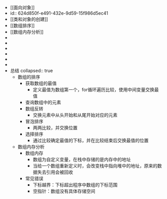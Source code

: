 - [[面向对象]]
- id:: 624d850f-e491-432e-9d59-15f986d5ec41
- [[类和对象的创建]]
- [[数组排序]]
- [[数组内存分析]]
-
-
-
-
-
-
- 总结
  collapsed:: true
	- 数组的排序
		- 获取数组的最值
			- 定义最值为数组第一个，for循环遍历比较，使用中间变量交换最值
		- 查询数组中的元素
		- 数组反转
			- 交换元素中从头开始和从尾开始对应的元素
		- 冒泡排序
			- 两两比较，并交换位置
		- 选择排序
			- 通过比较确定最值的下标，并在比较结束后交换最值的位置
	- 数组内存分析
		- 数组内存
			- 数组为自定义变量，在栈中存储的是内存中的地址
			- 当给一个数组重新定义时，会改变栈中指向堆中的地址，原来的数据失去引用会被回收
		- 常见错误
			- 下标越界：下标超出程序中数组的下标范围
			- 空指针：数组没有具体存储空间